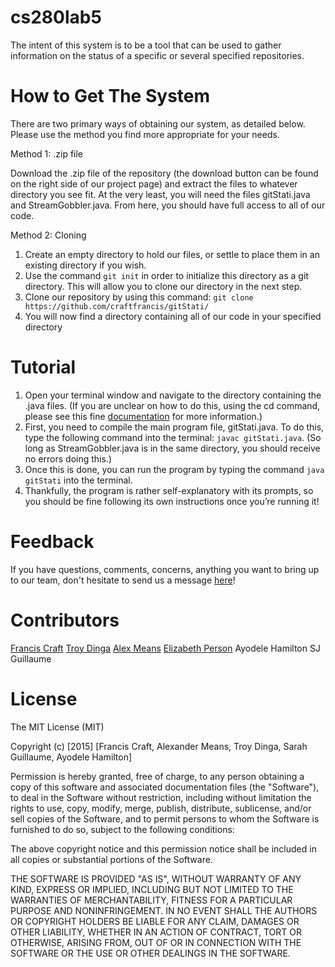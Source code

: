# cs280lab5
The intent of this system is to be a tool that can be used to gather information on the status of a specific or several specified repositories.

# How to Get The System
There are two primary ways of obtaining our system, as detailed below. Please use the method you find more appropriate for your needs.

Method 1: .zip file

Download the .zip file of the repository (the download button can be found on the right side of our project page) and extract the files to whatever directory you see fit. At the
very least, you will need the files gitStati.java and StreamGobbler.java. From here, you should have full access to all of our code.

Method 2: Cloning

1. Create an empty directory to hold our files, or settle to place them in an existing directory if you wish.
2. Use the command `git init` in order to initialize this directory as a git directory. This will allow you to clone our directory in the next step.
3. Clone our repository by using this command: 
 `git clone https://github.com/craftfrancis/gitStati/`
4. You will now find a directory containing all of our code in your specified directory

# Tutorial

1. Open your terminal window and navigate to the directory containing the .java files. (If you are unclear
on how to do this, using the cd command, please see this fine [documentation](http://www.westwind.com/reference/os-x/commandline/navigation.html) for more information.)
2. First, you need to compile the main program file, gitStati.java. To do this, type the following
command into the terminal: `javac gitStati.java`. (So long as StreamGobbler.java is in the same
directory, you should receive no errors doing this.)
3. Once this is done, you can run the program by typing the command `java gitStati` into the terminal.
4. Thankfully, the program is rather self-explanatory with its prompts, so you should be fine following its
own instructions once you’re running it!

# Feedback
If you have questions, comments, concerns, anything you want to bring up to our team, don't hesitate to send us a message [here](https://github.com/craftfrancis/gitStati/issues)!

# Contributors
[Francis Craft](https://github.com/craftfrancis)
[Troy Dinga](https://github.com/dingat)
[Alex Means](https://github.com/meansa)
[Elizabeth Person](https://github.com/e-person)
Ayodele Hamilton 
SJ Guillaume


# License

The MIT License (MIT)

Copyright (c) [2015] [Francis Craft, Alexander Means, Troy Dinga, Sarah Guillaume, Ayodele Hamilton]

Permission is hereby granted, free of charge, to any person obtaining a copy
of this software and associated documentation files (the "Software"), to deal
in the Software without restriction, including without limitation the rights
to use, copy, modify, merge, publish, distribute, sublicense, and/or sell
copies of the Software, and to permit persons to whom the Software is
furnished to do so, subject to the following conditions:

The above copyright notice and this permission notice shall be included in all
copies or substantial portions of the Software.

THE SOFTWARE IS PROVIDED "AS IS", WITHOUT WARRANTY OF ANY KIND, EXPRESS OR
IMPLIED, INCLUDING BUT NOT LIMITED TO THE WARRANTIES OF MERCHANTABILITY,
FITNESS FOR A PARTICULAR PURPOSE AND NONINFRINGEMENT. IN NO EVENT SHALL THE
AUTHORS OR COPYRIGHT HOLDERS BE LIABLE FOR ANY CLAIM, DAMAGES OR OTHER
LIABILITY, WHETHER IN AN ACTION OF CONTRACT, TORT OR OTHERWISE, ARISING FROM,
OUT OF OR IN CONNECTION WITH THE SOFTWARE OR THE USE OR OTHER DEALINGS IN THE
SOFTWARE.
